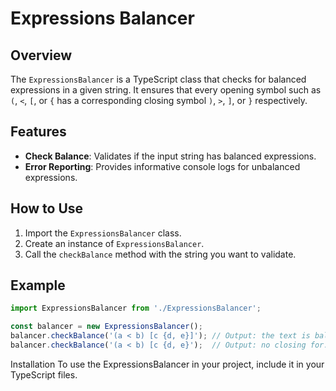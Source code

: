 # Expressions Balancer

## Overview
The `ExpressionsBalancer` is a TypeScript class that checks for balanced expressions in a given string. It ensures that every opening symbol such as `(`, `<`, `[`, or `{` has a corresponding closing symbol `)`, `>`, `]`, or `}` respectively.

## Features
- **Check Balance**: Validates if the input string has balanced expressions.
- **Error Reporting**: Provides informative console logs for unbalanced expressions.

## How to Use
1. Import the `ExpressionsBalancer` class.
2. Create an instance of `ExpressionsBalancer`.
3. Call the `checkBalance` method with the string you want to validate.

## Example
```typescript
import ExpressionsBalancer from './ExpressionsBalancer';

const balancer = new ExpressionsBalancer();
balancer.checkBalance('(a < b) [c {d, e}]'); // Output: the text is balanced
balancer.checkBalance('(a < b) [c {d, e}');  // Output: no closing for:=> ]
```
Installation
To use the ExpressionsBalancer in your project, include it in your TypeScript files.

